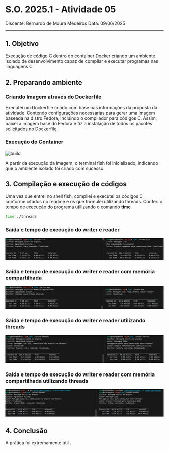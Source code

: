 # S.O. 2025.1 - Atividade 05

Discente: Bernardo de Moura Medeiros
Data: 09/06/2025

---

## 1. Objetivo

Execução de código C dentro do container Docker criando um ambiente isolado de desenvolvimento capaz de compilar e executar programas nas linguagens C.

## 2. Preparando ambiente

### Criando Imagem através do Dockerfile

Executei um Dockerfile criado com base nas informações da proposta da atividade. Contendo configurações necessárias para gerar uma imagem baseada na distro Fedora, incluindo o compilador para códigos C. Assim, baixei a imagem base do Fedora e fiz a instalação de todos os pacotes solicitados no Dockerfile.

### Execução do Container

<img alt="build " src="./images/container-exec.png"/>

A partir da execução da imagem, o terminal fish foi inicializado, indicando que o ambiente isolado foi criado com sucesso.

## 3. Compilação e execução de códigos

Uma vez que entrei no shell fish, compilei e executei os códigos C conforme citados no readme e os que formulei utilizando threads. Conferi o tempo de execução do programa utilizando o comando **time**

```bash
time ./threads
```

### Saída e tempo de execução do writer e reader

<div>
    <img alt="build " src="./images/writer-reader.png"/>
</div>

### Saída e tempo de execução do writer e reader com memória compartilhada

<div>
    <img alt="build " src="./images/writer-reader-mem.png"/>
</div>

### Saída e tempo de execução do writer e reader utilizando threads

<div>
    <img alt="build " src="./images/writer-reader-threads.png"/>
</div>

### Saída e tempo de execução do writer e reader com memória compartilhada utilizando threads

<div>
    <img alt="build " src="./images/writer-reader-mem-threads.png"/>
</div>

## 4. Conclusão
A prática foi extremamente útil .

